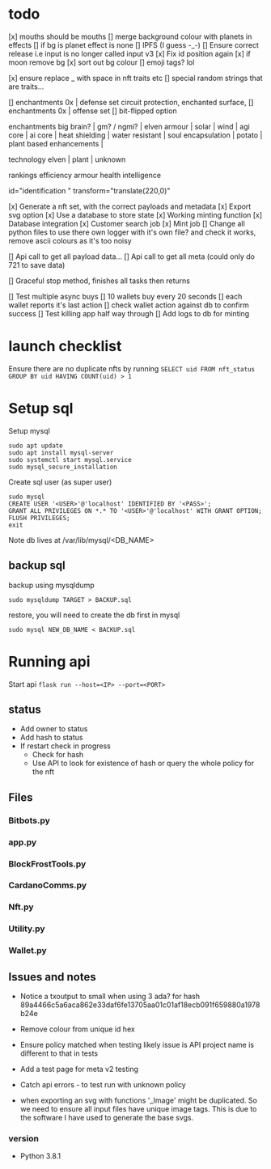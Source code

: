 # todo
[x] mouths should be mouths
[] merge background colour with planets in effects
[] if bg is planet effect is none
[] IPFS (I guess -_-)
[] Ensure correct release i.e input is no longer called input v3
[x] Fix id position again
[x] if moon remove bg
[x] sort out bg colour
[] emoji tags? lol

[x] ensure replace _ with space in nft traits etc
[] special random strings that are traits...


[] enchantments 0x | defense set
    circuit protection, enchanted surface, 
[] enchantments 0x | offense set
[] bit-flipped option


enchantments
    big brain? | gm? / ngmi? | elven armour | solar | wind |
    agi core | ai core | heat shielding | water resistant | soul encapsulation |
    potato | plant based enhancements | 

technology 
    elven | plant | unknown

rankings
    efficiency
    armour
    health
    intelligence



<g>
id="identification "
transform="translate(220,0)"


[x] Generate a nft set, with the correct payloads and metadata
[x] Export svg option
[x] Use a database to store state
[x] Working minting function
[x] Database integration
[x] Customer search job
[x] Mint job
[] Change all python files to use there own logger with it's own file? and check it works, remove ascii colours as it's too noisy

[] Api call to get all payload data...
[] Api call to get all meta (could only do 721 to save data)

[] Graceful stop method, finishes all tasks then returns

[] Test multiple async buys
    [] 10 wallets buy every 20 seconds
    [] each wallet reports it's last action
    [] check wallet action against db to confirm success
[] Test killing app half way through
[] Add logs to db for minting

# launch checklist
Ensure there are no duplicate nfts by running
```SELECT uid FROM nft_status GROUP BY uid HAVING COUNT(uid) > 1```

# Setup sql
Setup mysql
```
sudo apt update
sudo apt install mysql-server
sudo systemctl start mysql.service
sudo mysql_secure_installation
```
Create sql user (as super user)
```
sudo mysql
CREATE USER '<USER>'@'localhost' IDENTIFIED BY '<PASS>';
GRANT ALL PRIVILEGES ON *.* TO '<USER>'@'localhost' WITH GRANT OPTION;
FLUSH PRIVILEGES;
exit
```

Note db lives at
/var/lib/mysql/<DB_NAME>

## backup sql
backup using mysqldump
```
sudo mysqldump TARGET > BACKUP.sql
```
restore, you will need to create the db first in mysql
```
sudo mysql NEW_DB_NAME < BACKUP.sql
```

# Running api
Start api
```flask run --host=<IP> --port=<PORT>```


## status
- Add owner to status
- Add hash to status
- If restart check in progress
    - Check for hash
    - Use API to look for existence of hash or query the whole policy for the nft


## Files
### Bitbots.py
### app.py
### BlockFrostTools.py
### CardanoComms.py
### Nft.py
### Utility.py
### Wallet.py

## Issues and notes
- Notice a txoutput to small when using 3 ada? for hash 89a4466c5a6aca862e33daf6fe13705aa01c01af18ecb091f659880a1978b24e
- Remove colour from unique id hex
- Ensure policy matched when testing likely issue is API project name is different to that in tests
- Add a test page for meta v2 testing
- Catch api errors - to test run with unknown policy

- when exporting an svg with functions '_Image' might be duplicated. So we need to ensure all input files have unique image tags. This is due to the software I have used to generate the base svgs.

### version
- Python 3.8.1